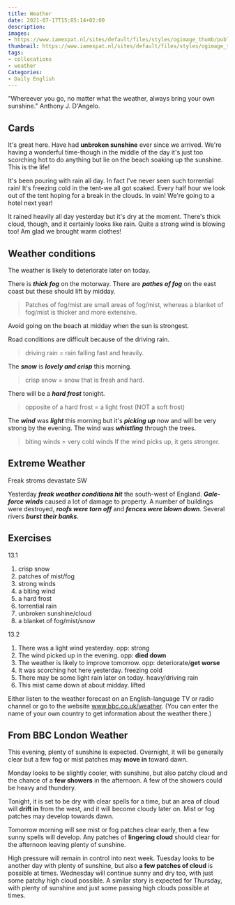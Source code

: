 ```yaml
---
title: Weather
date: 2021-07-17T15:05:14+02:00
description:
images:
- https://www.iamexpat.nl/sites/default/files/styles/ogimage_thumb/public/weather-netherlands.jpg?itok=gqGYf0a1
thumbnail: https://www.iamexpat.nl/sites/default/files/styles/ogimage_thumb/public/weather-netherlands.jpg?itok=gqGYf0a1
tags:
- collocations
- weather
Categories:
- Daily English
---
```


"Whereever you go, no matter what the weather, always bring your own sunshine." Anthony J. D'Angelo.

## Cards

It's great here. Have had **unbroken sunshine** ever since we arrived. We're having a wonderful time-though in the middle of the day it's just too scorching hot to do anything but lie on the beach soaking up the sunshine. This is the life!

It's been pouring with rain all day. In fact I've never seen such torrential rain! It's freezing cold in the tent-we all got soaked. Every half hour we look out of the tent hoping for a break in the clouds. In vain! We're going to a hotel next year!

It rained heavily all day yesterday but it's dry at the moment. There's thick cloud, though, and it certainly looks like rain. Quite a strong wind is blowing too! Am glad we brought warm clothes!
## Weather conditions

The weather is likely to deteriorate later on today.

There is ***thick fog*** on the motorway.
There are ***pathes of fog*** on the east coast but these should lift by midday.
> Patches of fog/mist are small areas of fog/mist, whereas a blanket of fog/mist is thicker and more extensive.

Avoid going on the beach at midday when the sun is strongest.

Road conditions are difficult because of the driving rain.
> driving rain = rain falling fast and heavily.

The ***snow*** is ***lovely and crisp*** this morning.
> crisp snow = snow that is fresh and hard.

There will be a ***hard frost*** tonight.
> opposite of a hard frost = a light frost (NOT a soft frost)

The ***wind*** was ***light*** this morning but it's ***picking up*** now and will be very strong by the evening. The wind was ***whistling*** through the trees.
> biting winds = very cold winds If the wind picks up, it gets stronger.

## Extreme Weather

Freak stroms devastate SW

Yesterday ***freak weather conditions hit*** the south-west of England. ***Gale-force winds*** caused a lot of damage to property. A number of buildings were destroyed, ***roofs were torn off*** and ***fences were blown down***. Several rivers ***burst their banks***.

## Exercises

13.1
1. crisp snow
2. patches of mist/fog
3. strong winds
4. a biting wind
5. a hard frost
6. torrential rain
7. unbroken sunshine/cloud
8. a blanket of fog/mist/snow

13.2
1. There was a light wind yesterday.
opp: strong
2. The wind picked up in the evening.
opp: **died down**
3. The weather is likely to improve tomorrow.
opp: deteriorate/**get worse**
4. It was scorching hot here yesterday.
freezing cold
5. There may be some light rain later on today.
heavy/driving rain
6. This mist came down at about midday.
lifted

Either listen to the weather forecast on an English-language TV or radio channel or go to the website www.bbc.co.uk/weather. (You can enter the name of your own country to get information about the weather there.)

## From BBC London Weather

This evening, plenty of sunshine is expected. Overnight, it will be generally clear but a few fog or mist patches may **move in** toward dawn.

Monday looks to be slightly cooler, with sunshine, but also patchy cloud and the chance of a **few showers** in the afternoon. A few of the showers could be heavy and thundery.

Tonight, it is set to be dry with clear spells for a time, but an area of cloud will **drift in** from the west, and it will become cloudy later on. Mist or fog patches may develop towards dawn.

Tomorrow morning will see mist or fog patches clear early, then a few sunny spells will develop. Any patches of **lingering cloud** should clear for the afternoon leaving plenty of sunshine.

High pressure will remain in control into next week. Tuesday looks to be another day with plenty of sunshine, but also **a few patches of cloud** is possible at times. Wednesday will continue sunny and dry too, with just some patchy high cloud possible. A similar story is expected for Thursday, with plenty of sunshine and just some passing high clouds possible at times.
